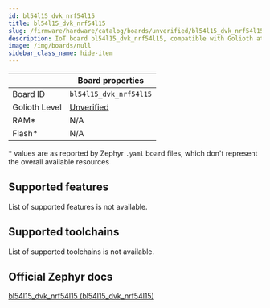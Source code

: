 ```yaml
---
id: bl54l15_dvk_nrf54l15
title: bl54l15_dvk_nrf54l15
slug: /firmware/hardware/catalog/boards/unverified/bl54l15_dvk_nrf54l15
description: IoT board bl54l15_dvk_nrf54l15, compatible with Golioth at unverified level.
image: /img/boards/null
sidebar_class_name: hide-item
---
```


[//]: # (This is an auto-generated file, do not edit! Changes to it will be lost upon re-generation)



|                | Board properties     |
| -------------  | -------------------- |
| Board ID       | `bl54l15_dvk_nrf54l15` |
| Golioth Level  | [Unverified](/firmware/hardware#unverified-boards) |
| RAM*           | N/A |
| Flash*         | N/A |

\* values are as reported by Zephyr `.yaml` board files, which don't represent the overall available resources



## Supported features

List of supported features is not available.

## Supported toolchains

List of supported toolchains is not available.

## Official Zephyr docs

[bl54l15_dvk_nrf54l15 (bl54l15_dvk_nrf54l15)](https://docs.zephyrproject.org/latest/boards/ezurio/bl54l15_dvk/doc/index.html)
